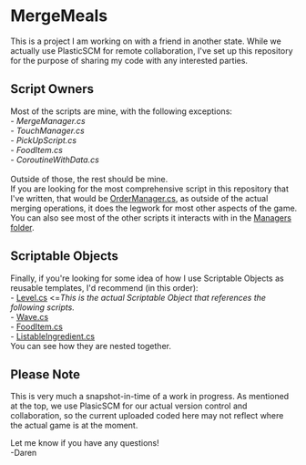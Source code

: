 # MergeMeals
This is a project I am working on with a friend in another state. While we actually use PlasticSCM for remote collaboration, I've set up this repository for the purpose of sharing my code with any interested parties.

## Script Owners
Most of the scripts are mine, with the following exceptions:
*<br> - MergeManager.cs*
*<br> - TouchManager.cs*
*<br> - PickUpScript.cs*
*<br> - FoodItem.cs*
*<br> - CoroutineWithData.cs*
<br><br>
Outside of those, the rest should be mine.
<br>
If you are looking for the most comprehensive script in this repository that I've written, that would be [OrderManager.cs](Assets/Scripts/Managers/OrderManager.cs), as outside of the actual merging operations, it does the legwork for most other aspects of the game. You can also see most of the other scripts it interacts with in the [Managers folder](https://github.com/dangerdaren/MergeMeals/tree/master/Assets/Scripts/Managers).

## Scriptable Objects
Finally, if you're looking for some idea of how I use Scriptable Objects as reusable templates, I'd recommend (in this order):
<br> - [Level.cs](Assets/Scripts/Managers/Level.cs)  <=*This is the actual Scriptable Object that references the following scripts.*
<br> - [Wave.cs](Assets/Scripts/Managers/Wave.cs)
<br> - [FoodItem.cs](Assets/Scripts/FoodItems/FoodItem.cs)
<br> - [ListableIngredient.cs](Assets/Scripts/FoodItems/ListableIngredient.cs)
<br>
You can see how they are nested together.

## Please Note
This is very much a snapshot-in-time of a work in progress. As mentioned at the top, we use PlasicSCM for our actual version control and collaboration, so the current uploaded coded here may not reflect where the actual game is at the moment.

Let me know if you have any questions!
<br>
-Daren
